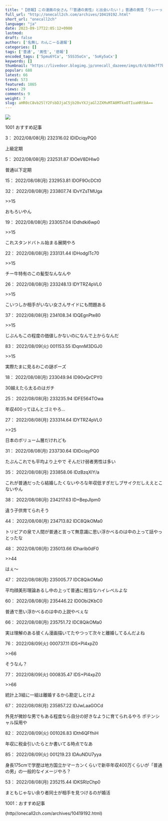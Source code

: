 ```yaml
---
title: "【悲報】この漫画の女さん「『普通の男性』と出会いたい！」普通の男性「うぃーっす！」 "
full_url: "http://onecall2ch.com/archives/10419192.html"
short_url: "onecall2ch"
language: "ja"
date: 2023-09-17T22:05:12+0900
lastmod: 
draft: false
author: ['名無し わんこーる速報']
categories: []
tags: ['普通', '男性', '悲報']
encoded_tags: ['5pmu6YCa', '55S35oCn', '5oKy5aCx']
keywords: []
thumbnail: "https://livedoor.blogimg.jp/onecall_dazeee/imgs/8/d/8de7f7bf-s.jpg"
popular: 688
latest: 66
trend: 573
featured: 1865
views: 29
comments: 9
weight: 7
slug: aHR0cC8vb25lY2FsbDJjaC5jb20vYXJjaGl2ZXMvMTA0MTkxOTIuaHRtbA==
---
```


![](https://livedoor.blogimg.jp/onecall_dazeee/imgs/8/d/8de7f7bf-s.jpg)

<div> <p class='name2'> 1001 おすすめ記事</p> <p class='name2'>3： 2022/08/08(月) 232316.02 IDIDciqyPQ0</p><p class='onecall'> 上級定期 </p> <p class='name2'>5： 2022/08/08(月) 232531.87 IDOeV8DHlw0</p><p class='onecall'> 普通以下定期 </p> <p class='name2'>15： 2022/08/08(月) 232953.81 IDOF9OcDCt0</p><p class='name2'>32： 2022/08/08(月) 233807.74 IDvYZsTMUga</p><p class='onecall'> <p class='anchor'>>>15</p> おもろいやん </p> <p class='name2'>19： 2022/08/08(月) 233057.04 IDdhdki6wp0</p><p class='onecall'> <p class='anchor'>>>15</p> これスタンドバトル始まる展開やろ </p> <p class='name2'>22： 2022/08/08(月) 233131.44 IDHodglTc70</p><p class='onecall'> <p class='anchor'>>>15</p> チー牛特有のこの髪型なんなんや </p> <p class='name2'>26： 2022/08/08(月) 233248.13 IDYTRZ4pVL0</p><p class='onecall'> <p class='anchor'>>>15</p> こいつしか相手がいない女さんサイドにも問題ある </p> <p class='name2'>37： 2022/08/08(月) 234108.34 IDQEgnPte80</p><p class='onecall'> <p class='anchor'>>>15</p> じぶんもこの程度の価値しかないのになんで上からなんだ </p> <p class='name2'>83： 2022/08/09(火) 001153.55 IDqnnM3DGJ0</p><p class='onecall'> <p class='anchor'>>>15</p> 実際たまに見るわこの謎ポーズ </p> <p class='name2'>18： 2022/08/08(月) 233049.94 ID90vQrCPY0</p><p class='onecall'> 30越えたら太るのはガチ </p> <p class='name2'>25： 2022/08/08(月) 233235.94 IDFE564TOwa</p><p class='onecall'> 年収400ってほんとゴミやろ… </p> <p class='name2'>27： 2022/08/08(月) 233314.64 IDYTRZ4pVL0</p><p class='onecall'> <p class='anchor'>>>25</p> 日本のボリューム層だけれども </p> <p class='name2'>31： 2022/08/08(月) 233730.64 IDIDciqyPQ0</p><p class='onecall'> たぶんこれでも平均より上やで そんだけ弱者男性は多い </p> <p class='name2'>35： 2022/08/08(月) 233858.06 IDzBzqXlY/a</p><p class='onecall'> これが普通だったら結婚したくないやろな年収低すぎだしブサイクだしええとこないやん </p> <p class='name2'>38： 2022/08/08(月) 234217.63 ID+BepJIpm0</p><p class='onecall'> 違う子供育てられそう </p> <p class='name2'>44： 2022/08/08(月) 234713.82 IDC8QikOMa0</p><p class='onecall'> トリビアの泉で人間が普通と言って無意識に思い浮かべるのは中の上って話やっとったな </p> <p class='name2'>48： 2022/08/08(月) 235013.66 IDharIb0dF0</p><p class='onecall'> <p class='anchor'>>>44</p> はぇ～ </p> <p class='name2'>47： 2022/08/08(月) 235005.77 IDC8QikOMa0</p><p class='onecall'> 平均顔美形理論あるし中の上って普通に相当なハイレベルよな </p> <p class='name2'>60： 2022/08/08(月) 235446.22 ID0Obi2KbC0</p><p class='onecall'> 普通で思い浮かべるのは中の上説やべぇな </p> <p class='name2'>66： 2022/08/08(月) 235751.72 IDC8QikOMa0</p><p class='onecall'> 実は理解のある彼くん漫画描いてたやつって次々と離婚してるんだよね </p> <p class='name2'>76： 2022/08/09(火) 000737.11 IDS+Pl4xpZ0</p><p class='onecall'> <p class='anchor'>>>66</p> そうなん？ </p> <p class='name2'>77： 2022/08/09(火) 000835.47 IDS+Pl4xpZ0</p><p class='onecall'> <p class='anchor'>>>66</p> 統計上3組に一組は離婚するから勘定しとけよ </p> <p class='name2'>67： 2022/08/08(月) 235857.22 IDJwLaaGOCd</p><p class='onecall'> 外見が微妙な男でもある程度なら自分の好きなように育てられるやろ ポテンシャル採用や </p> <p class='name2'>82： 2022/08/09(火) 001026.83 IDth6QFfhiH</p><p class='onecall'> 年収に税金引いたらとか書いてる時点でなあ </p> <p class='name2'>85： 2022/08/09(火) 001219.23 IDAuNDU7yya</p><p class='onecall'> 身長175cmで学歴は地方国立かマーカンくらいで新卒年収400万くらいが「普通の男」の一般的なイメージやろ？ </p> <p class='name2'>53： 2022/08/08(月) 235215.44 IDKSRlzChp0</p><p class='onecall'> まともじゃない余り者同士が相手を見つけるのが婚活 </p> <p class='name2'>1001：おすすめ記事</p> </div>

(http//onecall2ch.com/archives/10419192.html)
